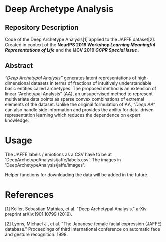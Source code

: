 # Deep Archetype Analysis
## Repository Description
Code of the Deep Archetype Analysis[1] applied to the JAFFE dataset[2].
Created in context of the <b>NeurIPS 2019 Workshop <i>Learning Meaningful Representations of Life</i></b> and the <b>IJCV 2019 <i>GCPR Special Issue</i> </b>. 

## Abstract
<i>“Deep Archetypal Analysis”</i> generates latent representations of high-dimensional datasets in
terms of fractions of intuitively understandable basic entities called archetypes. 
The proposed method is an extension of linear “Archetypal Analysis” (AA), an unsupervised method to represent
multivariate data points as sparse convex combinations of extremal elements of the dataset. 
Unlike the original formulation of AA, <i>“Deep AA”</i> can also handle side information and provides the ability for data-driven representation learning which reduces the dependence on expert knowledge.

# Usage

The JAFFE labels / emotions as a CSV have to be at 'DeepArchetypeAnalysis/jaffe/labels.csv'.
The images in 'DeepArchetypeAnalysis/jaffe/images'.

Helper functions for downloading the data will be added in the future.


# References
[1] Keller, Sebastian Mathias, et al. "Deep Archetypal Analysis." arXiv preprint arXiv:1901.10799 (2019).

[2] Lyons, Michael J., et al. "The Japanese female facial expression (JAFFE) database." Proceedings of third international conference on automatic face and gesture recognition. 1998.
